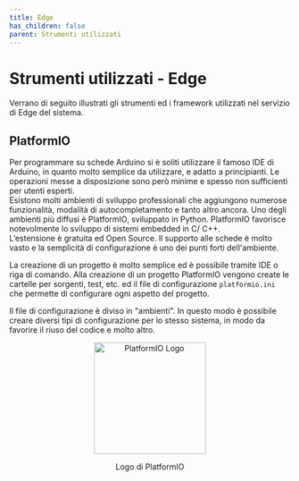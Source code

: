 ```yaml
---
title: Edge
has_children: false
parent: Strumenti utilizzati
---
```


# Strumenti utilizzati - Edge

Verrano di seguito illustrati gli strumenti ed i framework utilizzati nel servizio di Edge del sistema.

## PlatformIO

Per programmare su schede Arduino si è soliti utilizzare il famoso IDE di Arduino, in quanto molto semplice da utilizzare, e adatto a principianti.
Le operazioni messe a disposizione sono però minime e spesso non sufficienti per utenti esperti.  
Esistono molti ambienti di sviluppo professionali che aggiungono numerose funzionalità, modalità di autocompletamento e tanto altro ancora.
Uno degli ambienti più diffusi è PlatformIO, sviluppato in Python.
PlatformIO favorisce notevolmente lo sviluppo di sistemi embedded in C/ C++.  
L’estensione è gratuita ed Open Source.
Il supporto alle schede è molto vasto e la semplicità di configurazione è uno dei punti forti dell'ambiente.

La creazione di un progetto è molto semplice ed è possibile tramite IDE o riga di comando.
Alla creazione di un progetto PlatformIO vengono create le cartelle per sorgenti, test, etc.
ed il file di configurazione ``platformio.ini`` che permette di configurare ogni aspetto del progetto.

Il file di configurazione è diviso in "ambienti". In questo modo è possibile creare diversi tipi di configurazione per lo stesso sistema, in modo da favorire il riuso del codice e molto altro.

<div align="center">
<img src="https://cdn.platformio.org/images/platformio-logo.17fdc3bc.png" width="200px" height="200px" alt="PlatformIO Logo">
<p align="center">Logo di PlatformIO</p>
</div>


